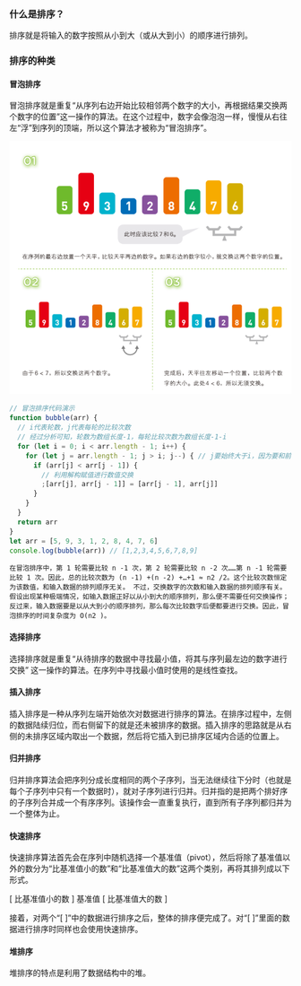 ### 什么是排序？

排序就是将输入的数字按照从小到大（或从大到小）的顺序进行排列。

### 排序的种类

#### 冒泡排序

冒泡排序就是重复“从序列右边开始比较相邻两个数字的大小，再根据结果交换两个数字的位置”这一操作的算法。在这个过程中，数字会像泡泡一样，慢慢从右往左“浮”到序列的顶端，所以这个算法才被称为“冒泡排序”。

![image-20210825165649638](https://github.com/limchen233/picgo/blob/master/img/image-20210825165649638.png?raw=true)

```javascript
// 冒泡排序代码演示
function bubble(arr) {
  // i代表轮数，j代表每轮的比较次数
  // 经过分析可知，轮数为数组长度-1，每轮比较次数为数组长度-1-i
  for (let i = 0; i < arr.length - 1; i++) {
    for (let j = arr.length - 1; j > i; j--) { // j要始终大于i，因为要和前面的数比较(j-1)
      if (arr[j] < arr[j - 1]) {
        // 利用解构赋值进行数值交换
        ;[arr[j], arr[j - 1]] = [arr[j - 1], arr[j]]
      }
    }
  }
  return arr
}
let arr = [5, 9, 3, 1, 2, 8, 4, 7, 6]
console.log(bubble(arr)) // [1,2,3,4,5,6,7,8,9]
```

`
在冒泡排序中，第 1 轮需要比较 n -1 次，第 2 轮需要比较 n -2 次……第 n -1 轮需要比较 1 次。因此，总的比较次数为 (n -1) +(n -2) +…+1 ≈ n2 /2。这个比较次数恒定为该数值，和输入数据的排列顺序无关。 不过，交换数字的次数和输入数据的排列顺序有关。假设出现某种极端情况，如输入数据正好以从小到大的顺序排列，那么便不需要任何交换操作；反过来，输入数据要是以从大到小的顺序排列，那么每次比较数字后便都要进行交换。因此，冒泡排序的时间复杂度为 O(n2 )。
`

#### 选择排序

选择排序就是重复“从待排序的数据中寻找最小值，将其与序列最左边的数字进行交换” 这一操作的算法。在序列中寻找最小值时使用的是线性查找。

#### 插入排序

插入排序是一种从序列左端开始依次对数据进行排序的算法。在排序过程中，左侧的数据陆续归位，而右侧留下的就是还未被排序的数据。插入排序的思路就是从右侧的未排序区域内取出一个数据，然后将它插入到已排序区域内合适的位置上。

#### 归并排序

归并排序算法会把序列分成长度相同的两个子序列，当无法继续往下分时（也就是每个子序列中只有一个数据时），就对子序列进行归并。归并指的是把两个排好序的子序列合并成一个有序序列。该操作会一直重复执行，直到所有子序列都归并为一个整体为止。

#### 快速排序

快速排序算法首先会在序列中随机选择一个基准值（pivot），然后将除了基准值以外的数分为“比基准值小的数”和“比基准值大的数”这两个类别，再将其排列成以下形式。

[ 比基准值小的数 ] 基准值 [ 比基准值大的数 ]

接着，对两个“[ ]”中的数据进行排序之后，整体的排序便完成了。对“[ ]”里面的数据进行排序时同样也会使用快速排序。

#### 堆排序

堆排序的特点是利用了数据结构中的堆。

